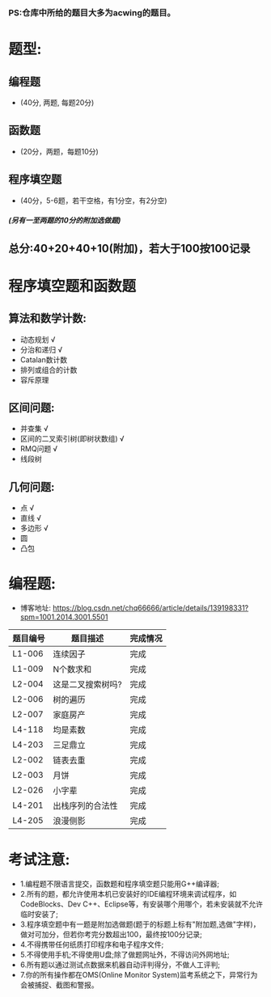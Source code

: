 ### PS:仓库中所给的题目大多为acwing的题目。


# 题型:
## 编程题
- (40分, 两题, 每题20分)
## 函数题
- (20分，两题，每题10分)
## 程序填空题
- (40分，5-6题，若干空格，有1分空，有2分空)

##### (另有一至两题的10分的附加选做题)
## 总分:40+20+40+10(附加)，若大于100按100记录


# 程序填空题和函数题
## 算法和数学计数:
- 动态规划 √
- 分治和递归 √
- Catalan数计数
- 排列或组合的计数
- 容斥原理

## 区间问题:
- 并查集 √
- 区间的二叉索引树(即树状数组) √
- RMQ问题 √
- 线段树

## 几何问题:
- 点 √
- 直线 √
- 多边形 √
- 圆
- 凸包

# 编程题:
- 博客地址: https://blog.csdn.net/chq66666/article/details/139198331?spm=1001.2014.3001.5501

| 题目编号 | 题目描述               | 完成情况 |
|----------|------------------------|----------|
| L1-006   | 连续因子               | 完成   |
| L1-009   | N个数求和              | 完成   |
| L2-004   | 这是二叉搜索树吗?       | 完成   |
| L2-006   | 树的遍历               | 完成   |
| L2-007   | 家庭房产               | 完成   |
| L4-118   | 均是素数               | 完成   |
| L4-203   | 三足鼎立               | 完成   |
| L2-002   | 链表去重               | 完成   |
| L2-003   | 月饼                   | 完成   |
| L2-026   | 小字辈                 | 完成   |
| L4-201   | 出栈序列的合法性        | 完成   |
| L4-205   | 浪漫侧影               | 完成   |

# 考试注意:
- 1.编程题不限语言提交，函数题和程序填空题只能用G++编译器;
- 2.所有的题，都允许使用本机已安装好的IDE编程环境来调试程序，如CodeBlocks、Dev C++、Eclipse等，有安装哪个用哪个，若未安装就不允许临时安装了;
- 3.程序填空题中有一题是附加选做题(题于的标题上标有"附加题,选做"字样)，做对可加分，但若你考完分数超出100，最终按100分记录;
- 4.不得携带任何纸质打印程序和电子程序文件;
- 5.不得使用手机;不得使用U盘;除了做题网址外，不得访问外网地址;
- 6.所有题以通过测试点数据来机器自动评判得分，不做人工评判;
- 7.你的所有操作都在OMS(Online Monitor System)监考系统之下，异常行为会被捕捉、截图和警报。